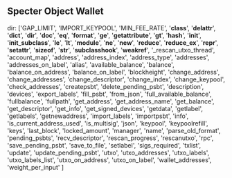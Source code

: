 ## Specter Object Wallet

dir:
['GAP_LIMIT', 'IMPORT_KEYPOOL', 'MIN_FEE_RATE', '__class__', '__delattr__', '__dict__', '__dir__', '__doc__', '__eq__', '__format__', '__ge__', '__getattribute__', '__gt__', '__hash__', '__init__', '__init_subclass__', '__le__', '__lt__', '__module__', '__ne__', '__new__', '__reduce__', '__reduce_ex__', '__repr__', '__setattr__', '__sizeof__', '__str__', '__subclasshook__', '__weakref__', '_rescan_utxo_thread', 'account_map', 'address', 'address_index', 'address_type', 'addresses', 'addresses_on_label', 'alias', 'available_balance', 'balance', 'balance_on_address', 'balance_on_label', 'blockheight', 'change_address', 'change_addresses', 'change_descriptor', 'change_index', 'change_keypool', 'check_addresses', 'createpsbt', 'delete_pending_psbt', 'description', 'devices', 'export_labels', 'fill_psbt', 'from_json', 'full_available_balance', 'fullbalance', 'fullpath', 'get_address', 'get_address_name', 'get_balance', 'get_descriptor', 'get_info', 'get_signed_devices', 'getdata', 'getlabel', 'getlabels', 'getnewaddress', 'import_labels', 'importpsbt', 'info', 'is_current_address_used', 'is_multisig', 'json', 'keypool', 'keypoolrefill', 'keys', 'last_block', 'locked_amount', 'manager', 'name', 'parse_old_format', 'pending_psbts', 'recv_descriptor', 'rescan_progress', 'rescanutxo', 'rpc', 'save_pending_psbt', 'save_to_file', 'setlabel', 'sigs_required', 'txlist', 'update', 'update_pending_psbt', 'utxo', 'utxo_addresses', 'utxo_labels', 'utxo_labels_list', 'utxo_on_address', 'utxo_on_label', 'wallet_addresses', 'weight_per_input' ]
